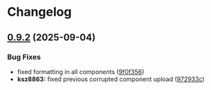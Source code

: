 # Changelog

## [0.9.2](https://github.com/espressif/esp-eth-drivers/compare/adin1200@v0.9.1...adin1200@v0.9.2) (2025-09-04)


### Bug Fixes

* fixed formatting in all components ([9f0f356](https://github.com/espressif/esp-eth-drivers/commit/9f0f356a4b1402c6c19787619288e0f84310464a))
* **ksz8863:** fixed previous corrupted component upload ([972933c](https://github.com/espressif/esp-eth-drivers/commit/972933c0c907415fef26d3a1e5cda321b62834f7))
